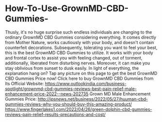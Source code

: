 # How-To-Use-GrownMD-CBD-Gummies-
Thusly, it's no huge surprise such endless individuals are changing to the ordinary GrownMD CBD Gummies considering everything. It comes directly from Mother Nature, works cautiously with your body, and doesn't contain counterfeit decorations. Subsequently, tolerating you want to feel your best, this is the best GrownMD CBD Gummies to utilize. It works with your body and frontal cortex to assist you with feeling changed, out of torment, additionally, liberated from disturbing nerves. Moreover, it can make you stay oblivious from sunset to dusk easily. In light of everything, the explanation hang on? Tap any picture on this page to get the best GrownMD CBD Gummies Price now! Click here to buy GrownMD CBD Gummies from Its Official Website: https://www.outlookindia.com/business-spotlight/grownmd-cbd-gummies-reviews-best-pain-relief-male-enhancement-price-2022--news-202735  Grown MD Male Enhancement Gummies Price: http://ipsnews.net/business/2022/05/27/huuman-cbd-gummies-reviews-why-you-should-buy-this-amazing-product/  https://www.fingerlakes1.com/2022/04/26/green-dolphin-cbd-gummies-reviews-pain-relief-results-precautions-and-cost/
